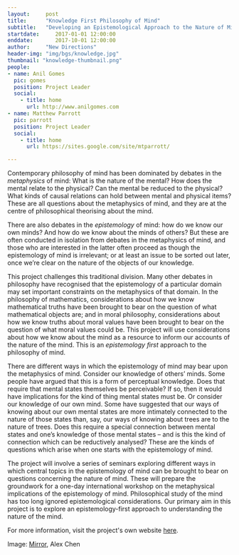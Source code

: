 ```yaml
---
layout:     post
title:      "Knowledge First Philosophy of Mind"
subtitle:   "Developing an Epistemological Approach to the Nature of Mind"  
startdate:     2017-01-01 12:00:00
enddate:       2017-10-01 12:00:00
author:     "New Directions"
header-img: "img/bgs/knowledge.jpg"
thumbnail: "knowledge-thumbnail.png"
people:
- name: Anil Gomes
  pic: gomes
  position: Project Leader
  social:
    - title: home
      url: http://www.anilgomes.com
- name: Matthew Parrott
  pic: parrott
  position: Project Leader
  social:
    - title: home
      url: https://sites.google.com/site/mtparrott/

---
```


Contemporary philosophy of mind has been dominated by debates in the *metaphysics* of mind: What is the nature of the mental? How does the mental relate to the physical? Can the mental be reduced to the physical? What kinds of causal relations can hold between mental and physical items? These are all questions about the metaphysics of mind, and they are at the centre of philosophical theorising about the mind.

There are also debates in the *epistemology* of mind: how do we know our own minds? And how do we know about the minds of others? But these are often conducted in isolation from debates in the metaphysics of mind, and those who are interested in the latter often proceed as though the epistemology of mind is irrelevant; or at least an issue to be sorted out later, once we’re clear on the nature of the objects of our knowledge.

This project challenges this traditional division. Many other debates in philosophy have recognised that the epistemology of a particular domain may set important constraints on the metaphysics of that domain. In the philosophy of mathematics, considerations about how we know mathematical truths have been brought to bear on the question of what mathematical objects are; and in moral philosophy, considerations about how we know truths about moral values have been brought to bear on the question of what moral values could be. This project will use considerations about how we know about the mind as a resource to inform our accounts of the nature of the mind. This is an *epistemology first* approach to the philosophy of mind.

There are different ways in which the epistemology of mind may bear upon the metaphysics of mind. Consider our knowledge of others’ minds. Some people have argued that this is a form of perceptual knowledge. Does that require that mental states themselves be perceivable? If so, then it would have implications for the kind of thing mental states must be. Or consider our knowledge of our own mind. Some have suggested that our ways of knowing about our own mental states are more intimately connected to the nature of those states than, say, our ways of knowing about trees are to the nature of trees. Does this require a special connection between mental states and one’s knowledge of those mental states – and is this the kind of connection which can be reductively analysed? These are the kinds of questions which arise when one starts with the epistemology of mind.

The project will involve a series of seminars exploring different ways in which central topics in the epistemology of mind can be brought to bear on questions concerning the nature of mind. These will prepare the groundwork for a one-day international workshop on the metaphysical implications of the epistemology of mind. Philosophical study of the mind has too long ignored epistemological considerations. Our primary aim in this project is to explore an epistemology-first approach to understanding the nature of the mind.

For more information, visit the project's own website [here](http://kfirstphilmind.weebly.com).

<span class="caption text-muted">Image:
<a href="https://www.flickr.com/photos/wkc1/15892509110" target="_blank">Mirror</a>, Alex Chen</span>
